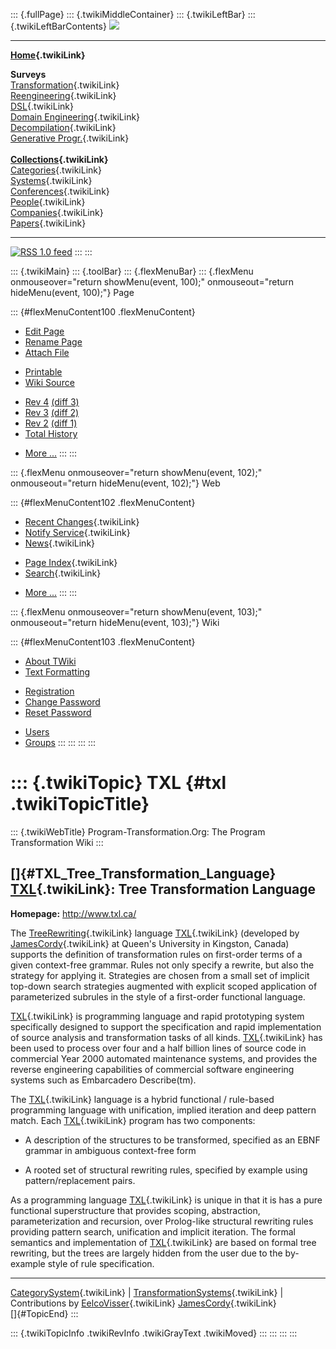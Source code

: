 ::: {.fullPage}
::: {.twikiMiddleContainer}
::: {.twikiLeftBar}
::: {.twikiLeftBarContents}
![](../pub/transformation.gif)

------------------------------------------------------------------------

**[Home](WebHome){.twikiLink}**

**Surveys**\
[Transformation](ProgramTransformation){.twikiLink}\
[Reengineering](ReengineeringWiki){.twikiLink}\
[DSL](DomainSpecificLanguages){.twikiLink}\
[Domain Engineering](DomainEngineering){.twikiLink}\
[Decompilation](DeCompilation){.twikiLink}\
[Generative Progr.](GenerativeProgrammingWiki){.twikiLink}\
\
**[Collections](CategoryCollection){.twikiLink}**\
[Categories](CategoryCategory){.twikiLink}\
[Systems](TransformationSystems){.twikiLink}\
[Conferences](TransformationConferences){.twikiLink}\
[People](TransformationPeople){.twikiLink}\
[Companies](TransformationCompanies){.twikiLink}\
[Papers](CategoryPaper){.twikiLink}

------------------------------------------------------------------------

[![](../pub/rss.gif "RSS 1.0 feed")](WebRss@skin=rss)
:::
:::

::: {.twikiMain}
::: {.toolBar}
::: {.flexMenuBar}
::: {.flexMenu onmouseover="return showMenu(event, 100);" onmouseout="return hideMenu(event, 100);"}
Page

::: {#flexMenuContent100 .flexMenuContent}
-   [Edit
    Page](http://www.program-transformation.org/edit/Transform/TXL?t=1536826338)
-   [Rename
    Page](http://www.program-transformation.org/rename/Transform/TXL)
-   [Attach
    File](http://www.program-transformation.org/attach/Transform/TXL)

<!-- -->

-   [Printable](http://www.program-transformation.org/view/Transform/TXL?skin=print.pattern)
-   [Wiki
    Source](http://www.program-transformation.org/view/Transform/TXL?skin=text&raw=on&contenttype=text/plain)

<!-- -->

-   [Rev
    4](http://www.program-transformation.org/view/Transform/TXL?rev=1.4)
    [(diff 3)](http://www.program-transformation.org/rdiff/Transform/TXL?rev1=1.4&rev2=1.3)
-   [Rev
    3](http://www.program-transformation.org/view/Transform/TXL?rev=1.3)
    [(diff 2)](http://www.program-transformation.org/rdiff/Transform/TXL?rev1=1.3&rev2=1.2)
-   [Rev
    2](http://www.program-transformation.org/view/Transform/TXL?rev=1.2)
    [(diff 1)](http://www.program-transformation.org/rdiff/Transform/TXL?rev1=1.2&rev2=1.1)
-   [Total
    History](http://www.program-transformation.org/rdiff/Transform/TXL)

<!-- -->

-   [More
    \...](http://www.program-transformation.org/oops/Transform/TXL?template=oopsmore&param1=1.4&param2=1.4)
:::
:::

::: {.flexMenu onmouseover="return showMenu(event, 102);" onmouseout="return hideMenu(event, 102);"}
Web

::: {#flexMenuContent102 .flexMenuContent}
-   [Recent Changes](WebChanges){.twikiLink}
-   [Notify Service](WebNotify){.twikiLink}
-   [News](WebNews){.twikiLink}

<!-- -->

-   [Page Index](WebIndex){.twikiLink}
-   [Search](WebSearch){.twikiLink}

<!-- -->

-   [More
    \...](http://www.program-transformation.org/oops/Transform/TXL?template=oopsmore&param1=1.4&param2=1.4)
:::
:::

::: {.flexMenu onmouseover="return showMenu(event, 103);" onmouseout="return hideMenu(event, 103);"}
Wiki

::: {#flexMenuContent103 .flexMenuContent}
-   [About
    TWiki](http://www.program-transformation.org/view/TWiki/WebHome)
-   [Text
    Formatting](http://www.program-transformation.org/view/TWiki/TextFormattingRules)

<!-- -->

-   [Registration](http://www.program-transformation.org/view/TWiki/TWikiRegistration)
-   [Change
    Password](http://www.program-transformation.org/view/TWiki/ChangePassword)
-   [Reset
    Password](http://www.program-transformation.org/view/TWiki/ResetPassword)

<!-- -->

-   [Users](http://www.program-transformation.org/view/Main/TWikiUsers)
-   [Groups](http://www.program-transformation.org/view/Main/TWikiGroups)
:::
:::
:::
:::

::: {.twikiTopic}
TXL {#txl .twikiTopicTitle}
===

::: {.twikiWebTitle}
Program-Transformation.Org: The Program Transformation Wiki
:::

[]{#TXL_Tree_Transformation_Language} [TXL](TXL){.twikiLink}: Tree Transformation Language
------------------------------------------------------------------------------------------

**Homepage:** <http://www.txl.ca/>

The [TreeRewriting](TreeRewriting){.twikiLink} language
[TXL](TXL){.twikiLink} (developed by
[JamesCordy](JamesCordy){.twikiLink} at Queen\'s University in Kingston,
Canada) supports the definition of transformation rules on first-order
terms of a given context-free grammar. Rules not only specify a rewrite,
but also the strategy for applying it. Strategies are chosen from a
small set of implicit top-down search strategies augmented with explicit
scoped application of parameterized subrules in the style of a
first-order functional language.

[TXL](TXL){.twikiLink} is programming language and rapid prototyping
system specifically designed to support the specification and rapid
implementation of source analysis and transformation tasks of all kinds.
[TXL](TXL){.twikiLink} has been used to process over four and a half
billion lines of source code in commercial Year 2000 automated
maintenance systems, and provides the reverse engineering capabilities
of commercial software engineering systems such as Embarcadero
Describe(tm).

The [TXL](TXL){.twikiLink} language is a hybrid functional / rule-based
programming language with unification, implied iteration and deep
pattern match. Each [TXL](TXL){.twikiLink} program has two components:

-   A description of the structures to be transformed, specified as an
    EBNF grammar in ambiguous context-free form

<!-- -->

-   A rooted set of structural rewriting rules, specified by example
    using pattern/replacement pairs.

As a programming language [TXL](TXL){.twikiLink} is unique in that it is
has a pure functional superstructure that provides scoping, abstraction,
parameterization and recursion, over Prolog-like structural rewriting
rules providing pattern search, unification and implicit iteration. The
formal semantics and implementation of [TXL](TXL){.twikiLink} are based
on formal tree rewriting, but the trees are largely hidden from the user
due to the by-example style of rule specification.

------------------------------------------------------------------------

[CategorySystem](CategorySystem){.twikiLink} \|
[TransformationSystems](TransformationSystems){.twikiLink} \|
Contributions by [EelcoVisser](../Main/EelcoVisser){.twikiLink}
[JamesCordy](JamesCordy){.twikiLink}\
[]{#TopicEnd}
:::

::: {.twikiTopicInfo .twikiRevInfo .twikiGrayText .twikiMoved}
:::
:::
:::
:::

